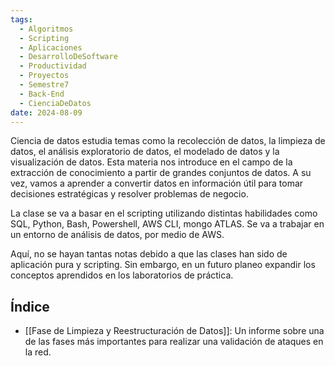 ```yaml
---
tags:
  - Algoritmos
  - Scripting
  - Aplicaciones
  - DesarrolloDeSoftware
  - Productividad
  - Proyectos
  - Semestre7
  - Back-End
  - CienciaDeDatos
date: 2024-08-09
---
```

Ciencia de datos estudia temas como la recolección de datos, la limpieza de datos, el análisis exploratorio de datos, el modelado de datos y la visualización de datos. Esta materia nos introduce en el campo de la extracción de conocimiento a partir de grandes conjuntos de datos. A su vez, vamos a aprender a convertir datos en información útil para tomar decisiones estratégicas y resolver problemas de negocio.

La clase se va a basar en el scripting utilizando distintas habilidades como SQL, Python, Bash, Powershell, AWS CLI, mongo ATLAS.
Se va a trabajar en un entorno de análisis de datos, por medio de AWS.

Aquí, no se hayan tantas notas debido a que las clases han sido de aplicación pura y scripting. Sin embargo, en un futuro planeo expandir los conceptos aprendidos en los laboratorios de práctica.

## Índice
- [[Fase de Limpieza y Reestructuración de Datos]]: Un informe sobre una de las fases más importantes para realizar una validación de ataques en la red.